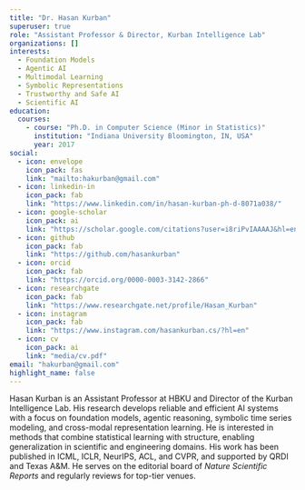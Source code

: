 ```yaml
---
title: "Dr. Hasan Kurban"
superuser: true
role: "Assistant Professor & Director, Kurban Intelligence Lab"
organizations: []
interests:
  - Foundation Models
  - Agentic AI
  - Multimodal Learning
  - Symbolic Representations
  - Trustworthy and Safe AI
  - Scientific AI
education:
  courses:
    - course: "Ph.D. in Computer Science (Minor in Statistics)"
      institution: "Indiana University Bloomington, IN, USA"
      year: 2017
social:
  - icon: envelope
    icon_pack: fas
    link: "mailto:hakurban@gmail.com"
  - icon: linkedin-in
    icon_pack: fab
    link: "https://www.linkedin.com/in/hasan-kurban-ph-d-8071a038/"
  - icon: google-scholar
    icon_pack: ai
    link: "https://scholar.google.com/citations?user=i8riPvIAAAAJ&hl=en"
  - icon: github
    icon_pack: fab
    link: "https://github.com/hasankurban"
  - icon: orcid
    icon_pack: fab
    link: "https://orcid.org/0000-0003-3142-2866"
  - icon: researchgate
    icon_pack: fab
    link: "https://www.researchgate.net/profile/Hasan_Kurban"
  - icon: instagram
    icon_pack: fab
    link: "https://www.instagram.com/hasankurban.cs/?hl=en"
  - icon: cv
    icon_pack: ai
    link: "media/cv.pdf"
email: "hakurban@gmail.com"
highlight_name: false
---
```


Hasan Kurban is an Assistant Professor at HBKU and Director of the Kurban Intelligence Lab. His research develops reliable and efficient AI systems with a focus on foundation models, agentic reasoning, symbolic time series modeling, and cross-modal representation learning. He is interested in methods that combine statistical learning with structure, enabling generalization in scientific and engineering domains. His work has been published in ICML, ICLR, NeurIPS, ACL, and CVPR, and supported by QRDI and Texas A&M. He serves on the editorial board of *Nature Scientific Reports* and regularly reviews for top-tier venues.
